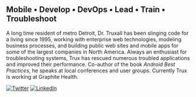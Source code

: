 ## Mobile • Develop • DevOps • Lead • Train • Troubleshoot

A long time resident of metro Detroit, Dr. Truxall has been slinging code for a living since 1995, working with enterprise web technologies, modeling business processes, and building public web sites and mobile apps for some of the largest companies in North America. Always an enthusiast for troubleshooting systems, Trux has rescued numerous troubled applications and improved their performance. Co-author of the book _Android Best Practices_, he speaks at local conferences and user groups. Currently Trux is working at Graphite Health.

[![Twitter](https://img.shields.io/badge/Twitter-1DA1F2?style=for-the-badge&logo=Twitter&logoColor=white)](https://twitter.com/davetrux)
[![LinkedIn](https://img.shields.io/badge/LinkedIn-0A66C2?style=for-the-badge&logo=Twitter&logoColor=white)](https://www.linkedin.com/in/davetrux)
<!--
**davetrux/davetrux** is a ✨ _special_ ✨ repository because its `README.md` (this file) appears on your GitHub profile.

Here are some ideas to get you started:

- 🔭 I’m currently working on ...
- 🌱 I’m currently learning ...
- 👯 I’m looking to collaborate on ...
- 🤔 I’m looking for help with ...
- 💬 Ask me about ...
- 📫 How to reach me: ...
- 😄 Pronouns: ...
- ⚡ Fun fact: ...
-->
